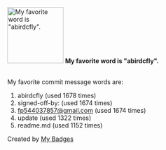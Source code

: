 <img src="https://my-badges.github.io/my-badges/favorite-word.png" alt="My favorite word is &quot;abirdcfly&quot;." title="My favorite word is &quot;abirdcfly&quot;." width="128">
<strong>My favorite word is &quot;abirdcfly&quot;.</strong>
<br><br>

My favorite commit message words are:

1. abirdcfly (used 1678 times)
2. signed-off-by: (used 1674 times)
3. <fp544037857@gmail.com> (used 1674 times)
4. update (used 1322 times)
5. readme.md (used 1152 times)


Created by <a href="https://github.com/my-badges/my-badges">My Badges</a>